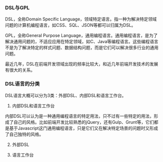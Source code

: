 ### DSL与GPL

DSL，全称Domain Specific Language，领域特定语言。指一种为解决特定领域问题的计算机编程语言，如CSS、SQL、JSON等都可以归属为DSL。

GPL，全称General Purpose Language，通用编程语言。通用编程语言，是为了解决通用问题的，不适应应用在特定领域，如C、Java等编程语言。这些编程语言不是为了解决特定的样式问题、数据结构问题，而是它们可以解决很多行业的通用问题。

最近几年，DSL在前端开发领域出现的频率比较大，和近几年前端开发技术的发展有很大的关系。

### DSL语言的分类

DSL语言大概可以分为3类：外部DSL、内部DSL和语言工作台。

1. 内部DSL和语言工作台

内部DSL可以认为是一种通用编程语言的特定用法，只不过有一些特定的用法，形成了自己的风格。比如前端开发比较熟悉的jQuery，还有Gulp、Grunt等，它们都是基于Javascript这门通用编程语言，只是它们又在解决特定场景的问题时又形成了自己独特的风格。

2. 外部DSL

3. 语言工作台